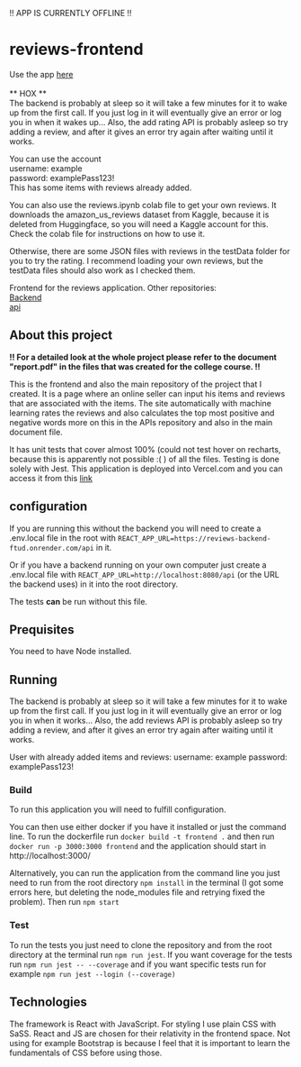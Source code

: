 !! APP IS CURRENTLY OFFLINE !!

# reviews-frontend

Use the app [here](https://reviews-frontend-ochre.vercel.app/login)
<br />
<br />
** HOX **
<br />
The backend is probably at sleep so it will take a few minutes for it to wake up from the first call. If you just log in it will eventually give an error or log you in when it wakes up... Also, the add rating API is probably asleep so try adding a review, and after it gives an error try again after waiting until it works.

You can use the account
<br />
username: example
<br />
password: examplePass123!
<br />
This has some items with reviews already added. 

You can also use the reviews.ipynb colab file to get your own reviews. It downloads the amazon_us_reviews dataset from Kaggle, because it is deleted from Huggingface, so you will need a Kaggle account for this. Check the colab file for instructions on how to use it.

Otherwise, there are some JSON files with reviews in the testData folder for you to try the rating. I recommend loading your own reviews, but the testData files should also work as I checked them.
<br />

Frontend for the reviews application. Other repositories:
<br />
[Backend](https://github.com/Iispar/reviews-backend)
<br />
[api](https://github.com/Iispar/review-summary-API)

## About this project

**!! For a detailed look at the whole project please refer to the document "report.pdf" in the files that was created for the college course. !!**

This is the frontend and also the main repository of the project that I created. It is a page where an online seller can input his items and
reviews that are associated with the items. The site automatically with machine learning rates the reviews and also calculates the top most positive and negative words
more on this in the APIs repository and also in the main document file.

It has unit tests that cover almost 100% (could not test hover on recharts, because this is apparently not possible :( ) of all the files. Testing is done solely with Jest. This application is deployed into Vercel.com and you can access it from this [link](https://reviews-frontend-ochre.vercel.app/login)

## configuration
If you are running this without the backend you will need to create a .env.local file in the root with ```REACT_APP_URL=https://reviews-backend-ftud.onrender.com/api``` in it.

Or if you have a backend running on your own computer just create a .env.local file with ```REACT_APP_URL=http://localhost:8080/api``` (or the URL the backend uses) in it into the root directory.

The tests **can** be run without this file.

## Prequisites

You need to have Node installed.

## Running

The backend is probably at sleep so it will take a few minutes for it to wake up from the first call. If you just log in it will eventually give an error or log you in when it works... Also, the add reviews API is probably asleep so try adding a review, and after it gives an error try again after waiting until it works.

User with already added items and reviews:
username: example
password: examplePass123!

### Build 
To run this application you will need to fulfill configuration.

You can then use either docker if you have it installed or just the command line. To run the dockerfile run ```docker build -t frontend .```
and then run ```docker run -p 3000:3000 frontend``` and the application should start in http://localhost:3000/

Alternatively, you can run the application from the command line you just need to run from the root directory `npm install` in the terminal (I got some errors here, but deleting the node_modules file and retrying fixed the problem). Then run `npm start`
### Test
To run the tests you just need to clone the repository and from the root directory at the terminal run `npm run jest`. If you want coverage for the tests run `npm run jest -- --coverage` and if you want specific tests run for example `npm run jest --login (--coverage)`

## Technologies
The framework is React with JavaScript. For styling I use plain CSS with SaSS. React and JS are chosen for their relativity in the frontend space. Not using for example Bootstrap is because I
feel that it is important to learn the fundamentals of CSS before using those.
